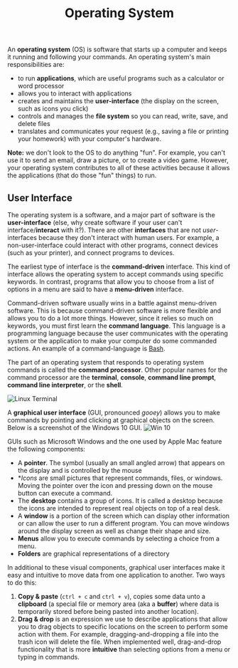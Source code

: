 ﻿---
# Posts need to have the `post` layout
layout: post

# The title of your post
title: Operating System

# (Optional) Write a short (~150 characters) description of each blog post.
# This description is used to preview the page on search engines, social media, etc.
description: >
	

# (Optional) Link to an image that represents your blog post.
# The aspect ratio should be ~16:9.
image: /assets/img/default.jpg

# You can hide the description and/or image from the output
# (only visible to search engines) by setting:
# hide_description: true
# hide_image: true

# (Optional) Each post can have zero or more categories, and zero or more tags.
# The difference is that categories will be part of the URL, while tags will not.
# E.g. the URL of this post is <site.baseurl>/hydejack/2017/11/23/example-content/
categories: [CS 101]
tags: []
# If you want a category or tag to have its own page,
# check out `_featured_categories` and `_featured_tags` respectively.
---
An **operating system** (OS) is software that starts up a computer and keeps it running and following your commands. An operating system's main responsibilities are:
- to run **applications**, which are useful programs such as a calculator or word processor
- allows you to interact with applications
- creates and maintains the **user-interface** (the display on the screen, such as icons you click)
- controls and manages the **file system** so you can read, write, save, and delete files
- translates and communicates your request (e.g., saving a file or printing your homework) with your computer's hardware. 

**Note:** we don't look to the OS to do anything "fun". For example, you can't use it to send an email, draw a picture, or to create a video game. However, your operating system contributes to all of these activities because it allows the applications (that do those "fun" things) to run.

## User Interface
The operating system is a software, and a major part of software is the **user-interface** (else, why create software if your user can't interface/**interact** with it?). There are other **interfaces** that are not *user*-interfaces because they don't interact with human users. For example, a non-user-interface could interact with other programs, connect devices (such as your printer), and connect programs to devices. 

The earliest type of interface is the **command-driven** interface. This kind of interface allows the operating system to accept commands using specific keywords. In contrast, programs that allow you to choose from a list of options in a menu are said to have a **menu-driven** interface. 

Command-driven software usually wins in a battle against menu-driven software. This is because command-driven software is more flexible and allows you to do a lot more things. However, since it relies so much on keywords, you must first learn the **command language**. This language is a programming language because the user communicates with the operating system or the application to make your computer do some commanded actions. 
An example of a command-language is [Bash](). 

The part of an operating system that responds to operating system commands is called the **command processor**. Other popular names for the command processor are the **terminal**, **console**, **command line prompt**, **command line interpreter**, or the **shell**.

![Linux Terminal](https://i.stack.imgur.com/QQreA.png)

A **graphical user interface** (GUI, pronounced *gooey*) allows you to make commands by pointing and clicking at graphical objects on the screen. Below is a screenshot of the Windows 10 GUI.
![Win 10](https://www.google.com/url?sa=i&source=images&cd=&cad=rja&uact=8&ved=2ahUKEwjUtbew4cDeAhWSxVkKHT0TAT0QjRx6BAgBEAU&url=https%3A%2F%2Fwww.guitricks.com%2F2015%2F07%2Fhow-to-download-or-get-windows-10.html&psig=AOvVaw26fogdqvrT6GrayezAFCQ3&ust=1541627837038915)

GUIs such as Microsoft Windows and the one used by Apple Mac feature the following components:
- A **pointer**. The symbol (usually an small angled arrow) that appears on the display and is controlled by the mouse
- **Icons* are small pictures that represent commands, files, or windows. Moving the pointer over the icon and pressing down on the mouse button can execute a command. 
- The **desktop** contains a group of icons. It is called a desktop because the icons are intended to represent real objects on top of a real desk.
- A **window** is a portion of the screen which can display other information or can allow the user to run a different program. You can move windows around the display screen as well as change their shape and size.
- **Menus** allow you to execute commands by selecting a choice from a menu.
- **Folders** are graphical representations of a directory

In additional to these visual components, graphical user interfaces make it easy and intuitive to move data from one application to another. Two ways to do this:
1. **Copy & paste** (`ctrl + c` and `ctrl + v`), copies some data unto a **clipboard** (a special file or memory area (aka a **buffer**) where data is temporarily stored before being pasted into another location).
2. **Drag & drop** is an expression we use to describe applications that allow you to drag objects to specific locations on the screen to perform some action with them. For example, dragging-and-dropping a file into the trash icon will delete the file. When implemented well, drag-and-drop functionality that is more **intuitive** than selecting options from a menu or typing in commands. 